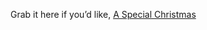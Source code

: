 Grab it here if you&#8217;d like, <a title="A Special Christmas (SNL)" href="http://www.duncanmackenzie.net/videos/SNLDigitalShortASpecialChristmas.wmv" target="_blank" class="broken_link">A Special Christmas</a>